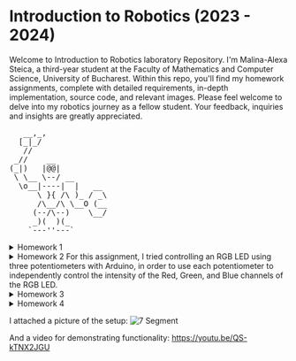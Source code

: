 # Introduction to Robotics (2023 - 2024)
Welcome to Introduction to Robotics laboratory Repository. I'm Malina-Alexa Steica, a third-year student at the Faculty of Mathematics and Computer Science, University of Bucharest. Within this repo, you'll find my homework assignments, complete with detailed requirements, in-depth implementation, source code, and relevant images. Please feel welcome to delve into my robotics journey as a fellow student. Your feedback, inquiries and insights are greatly appreciated.

<pre>
   __,_,
  [_|_/ 
   //
 _//    __
(_|)   |@@|
 \ \__ \--/ __
  \o__|----|  |   __
      \ }{ /\ )_ / _\
      /\__/\ \__O (__
     (--/\--)    \__/
     _)(  )(_
    `---''---`
</pre>
<details>
<summary>
Homework 1
</summary>
<br>
In this homework, I installed the Arduino IDE, created a private GitHub repository named "IntroductionToRobotics", granted access to specified users, and provided an informative repository description.
</details>

<details>
<summary>
Homework 2
For this assignment, I tried controlling an RGB LED using three potentiometers with Arduino, in order to use each potentiometer to independently control the intensity of the Red, Green, and Blue channels of the RGB LED. </summary>

<br>
I used the following components: 
- one RGB LED
- three potentiometers
- three resistors 
- wires to set up the connections. Note that dark colors - blue and black - were used for minus and bright colors - red and yellow mostly - for plus.

I read the analog values from each potentiometer using Arduino and then mapped those values to control the respective LED channels.

I included the code used for the project in the homework2_RGB folder, and a picture of the setup below: 

![Setup Homework 1](https://github.com/malinaalexa/IntroductionToRobotics/assets/104028370/51d724ed-13fb-4ef1-9c93-123c39966926)

I have additionally added a link to a video showing that the setup is indeed working, which can be viewed at https://youtu.be/PtYLPSejM6A?si=s0xpZvtWt_mFTpGi.
</details>
<details>
<summary>Homework 3</summary>
<br>
For this homework, I've built a 3-floor elevator control system. There are three LEDs, each representing a floor, with the current floor's LED illuminated. An additional LED indicates the elevator's state, blinking during movement and remaining steady when the elevator is stationary. Three buttons simulate call buttons on the floors. When pressed, the elevator moves towards the corresponding floor after a short delay.
The buzzer produces distinct sounds when the elevator arrives at a floor and when the doors are closing or it's in motion.

If the elevator is already at the desired floor, pressing the button for that floor does nothing. Otherwise, it waits for the doors to close before moving. If it's already in motion, it stacks the decision until it reaches the first programmed floor, opens the doors, waits, and then closes them.

I have attached a picture:
![Elevator](https://github.com/malinaalexa/IntroductionToRobotics/assets/104028370/d0718fbf-8ed2-443b-80fd-00e023bb3c60)

And the link to a video showcasing functionality: https://youtu.be/atauKeMnFAM
</details>

<details>
<summary>
Homework 4</summary>
<br>
For this homework, I used a 7 segment display and a joystick, in order to "draw" on the display. The segment flickers when selected. When pressing the button shortly, the segment state remains on. When long pressing, it resets the display and it starts again from the dot segment.
</details>

I attached a picture of the setup:
![7 Segment](https://github.com/malinaalexa/IntroductionToRobotics/assets/104028370/48b36a5b-3087-4b5c-85c0-7bc86cc35414)

And a video for demonstrating functionality: https://youtu.be/QS-kTNX2JGU

